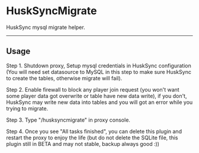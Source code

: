 # HuskSyncMigrate
HuskSync mysql migrate helper.

---

## Usage

Step 1. Shutdown proxy, Setup mysql credentials in HuskSync configuration (You will need set datasource to MySQL in this step to make sure HuskSync to create the tables, otherwise migrate will fail).

Step 2. Enable firewall to block any player join request (you won't want some player data got overwrite or table have new data write), if you don't, HuskSync may write new data into tables and you will got an error while you trying to migrate.

Step 3. Type "/husksyncmigrate" in proxy console.

Step 4. Once you see "All tasks finished", you can delete this plugin and restart the proxy to enjoy the life (but do not delete the SQLite file, this plugin still in BETA and may not stable, backup always good :))

